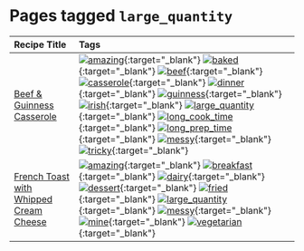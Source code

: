 # Pages tagged `large_quantity`

|Recipe Title|Tags
|:---|:---|
|[Beef & Guinness Casserole](../recipes/beefandguinnesscasserole.md)|[![amazing](https://img.shields.io/badge/tag-amazing-3faa68)](tags/amazing.md){:target="_blank"} [![baked](https://img.shields.io/badge/tag-baked-c5d714)](tags/baked.md){:target="_blank"} [![beef](https://img.shields.io/badge/tag-beef-93e32e)](tags/beef.md){:target="_blank"} [![casserole](https://img.shields.io/badge/tag-casserole-c5a27b)](tags/casserole.md){:target="_blank"} [![dinner](https://img.shields.io/badge/tag-dinner-945e60)](tags/dinner.md){:target="_blank"} [![guinness](https://img.shields.io/badge/tag-guinness-5f1085)](tags/guinness.md){:target="_blank"} [![irish](https://img.shields.io/badge/tag-irish-f3232d)](tags/irish.md){:target="_blank"} [![large_quantity](https://img.shields.io/badge/tag-large_quantity-424c13)](tags/large_quantity.md){:target="_blank"} [![long_cook_time](https://img.shields.io/badge/tag-long_cook_time-29c88d)](tags/long_cook_time.md){:target="_blank"} [![long_prep_time](https://img.shields.io/badge/tag-long_prep_time-786ed6)](tags/long_prep_time.md){:target="_blank"} [![messy](https://img.shields.io/badge/tag-messy-8ce6fc)](tags/messy.md){:target="_blank"} [![tricky](https://img.shields.io/badge/tag-tricky-b62aa6)](tags/tricky.md){:target="_blank"}|
|[French Toast with Whipped Cream Cheese](../recipes/frenchtoastwhippedcreamcheese.md)|[![amazing](https://img.shields.io/badge/tag-amazing-3faa68)](tags/amazing.md){:target="_blank"} [![breakfast](https://img.shields.io/badge/tag-breakfast-48e52e)](tags/breakfast.md){:target="_blank"} [![dairy](https://img.shields.io/badge/tag-dairy-4b9e32)](tags/dairy.md){:target="_blank"} [![dessert](https://img.shields.io/badge/tag-dessert-84f8cf)](tags/dessert.md){:target="_blank"} [![fried](https://img.shields.io/badge/tag-fried-379a95)](tags/fried.md){:target="_blank"} [![large_quantity](https://img.shields.io/badge/tag-large_quantity-424c13)](tags/large_quantity.md){:target="_blank"} [![messy](https://img.shields.io/badge/tag-messy-8ce6fc)](tags/messy.md){:target="_blank"} [![mine](https://img.shields.io/badge/tag-mine-9ab3df)](tags/mine.md){:target="_blank"} [![vegetarian](https://img.shields.io/badge/tag-vegetarian-473080)](tags/vegetarian.md){:target="_blank"}|